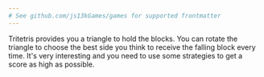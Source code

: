 ```yaml
---
# See github.com/js13kGames/games for supported frontmatter
---
```

Tritetris provides you a triangle to hold the blocks. You can rotate the triangle to choose the best side you think to receive the falling block every time. It's very interesting and you need to use some strategies to get a score as high as possible.